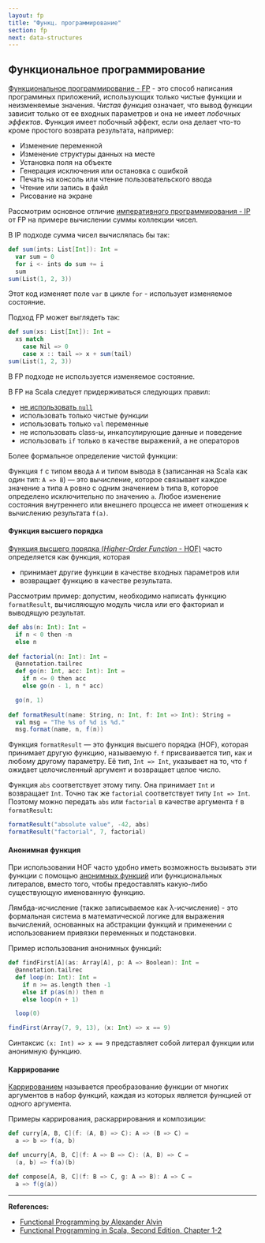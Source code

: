 ```yaml
---
layout: fp
title: "Функц. программирование"
section: fp
next: data-structures
---
```


## Функциональное программирование

[Функциональное программирование - FP](@DOC@fp/what-is-fp) -
это способ написания программных приложений, использующих только чистые функции и неизменяемые значения. 
_Чистая функция_ означает, что вывод функции зависит только от ее входных параметров
и она не имеет _побочных эффектов_.
Функция имеет побочный эффект, если она делает что-то кроме простого возврата результата, например:
- Изменение переменной
- Изменение структуры данных на месте
- Установка поля на объекте
- Генерация исключения или остановка с ошибкой
- Печать на консоль или чтение пользовательского ввода
- Чтение или запись в файл
- Рисование на экране

Рассмотрим основное отличие [императивного программирования - IP](https://ru.wikipedia.org/wiki/%D0%98%D0%BC%D0%BF%D0%B5%D1%80%D0%B0%D1%82%D0%B8%D0%B2%D0%BD%D0%BE%D0%B5_%D0%BF%D1%80%D0%BE%D0%B3%D1%80%D0%B0%D0%BC%D0%BC%D0%B8%D1%80%D0%BE%D0%B2%D0%B0%D0%BD%D0%B8%D0%B5) 
от FP на примере вычислении суммы коллекции чисел.

В IP подходе сумма чисел вычислялась бы так:

```scala mdoc
def sum(ints: List[Int]): Int =
  var sum = 0
  for i <- ints do sum += i
  sum
sum(List(1, 2, 3))
```

Этот код изменяет поле `var` в цикле `for` - использует изменяемое состояние.

Подход FP может выглядеть так:

```scala mdoc:reset
def sum(xs: List[Int]): Int =
  xs match
    case Nil => 0
    case x :: tail => x + sum(tail)
sum(List(1, 2, 3))
```

В FP подходе не используется изменяемое состояние.

В FP на Scala следует придерживаться следующих правил:
- [не использовать `null`](@DOC@types#nothing-и-null)
- использовать только чистые функции
- использовать только `val` переменные
- не использовать class-ы, инкапсулирующие данные и поведение
- использовать `if` только в качестве выражений, а не операторов

Более формальное определение чистой функции:

Функция `f` с типом ввода `A` и типом вывода `B` (записанная на Scala как один тип: `A => B`) — 
это вычисление, которое связывает каждое значение `a` типа `A` ровно с одним значением `b` типа `B`, 
которое определено исключительно по значению `a`. 
Любое изменение состояния внутреннего или внешнего процесса не имеет отношения к вычислению результата `f(a)`.

#### Функция высшего порядка

[Функция высшего порядка (_Higher-Order Function_ - HOF)](@DOC@functions/hofs)
часто определяется как функция, которая
- принимает другие функции в качестве входных параметров или
- возвращает функцию в качестве результата.

Рассмотрим пример: допустим, необходимо написать функцию `formatResult`, 
вычисляющую модуль числа или его факториал и выводящую результат.

```scala mdoc:silent
def abs(n: Int): Int =
  if n < 0 then -n
  else n
  
def factorial(n: Int): Int =
  @annotation.tailrec
  def go(n: Int, acc: Int): Int =
    if n <= 0 then acc
    else go(n - 1, n * acc)

  go(n, 1)
  
def formatResult(name: String, n: Int, f: Int => Int): String =
  val msg = "The %s of %d is %d."
  msg.format(name, n, f(n))  
```

Функция `formatResult` — это функция высшего порядка (HOF), которая принимает другую функцию, называемую `f`. 
`f` присваивается тип, как и любому другому параметру. 
Её тип, `Int => Int`, указывает на то, что `f` ожидает целочисленный аргумент и возвращает целое число.

Функция `abs` соответствует этому типу. Она принимает `Int` и возвращает `Int`. 
Точно так же `factorial` соответствует типу `Int => Int`. 
Поэтому можно передать `abs` или `factorial` в качестве аргумента `f` в `formatResult`:

```scala mdoc
formatResult("absolute value", -42, abs)
formatResult("factorial", 7, factorial)  
```

#### Анонимная функция

При использовании HOF часто удобно иметь возможность вызывать эти функции 
с помощью [анонимных функций](@DOC@functions/anonymous) или функциональных литералов, 
вместо того, чтобы предоставлять какую-либо существующую именованную функцию.

Лямбда-исчисление (также записываемое как λ-исчисление) -
это формальная система в математической логике для выражения вычислений, основанных на абстракции функций
и применении с использованием привязки переменных и подстановки.

Пример использования анонимных функций:

```scala mdoc
def findFirst[A](as: Array[A], p: A => Boolean): Int =
  @annotation.tailrec
  def loop(n: Int): Int =
    if n >= as.length then -1
    else if p(as(n)) then n
    else loop(n + 1)

  loop(0)

findFirst(Array(7, 9, 13), (x: Int) => x == 9)
```

Синтаксис `(x: Int) => x == 9` представляет собой литерал функции или анонимную функцию.

#### Каррирование

[Каррированием](https://ru.wikipedia.org/wiki/%D0%9A%D0%B0%D1%80%D1%80%D0%B8%D1%80%D0%BE%D0%B2%D0%B0%D0%BD%D0%B8%D0%B5) 
называется преобразование функции от многих аргументов в набор функций, каждая из которых является функцией от одного аргумента.

Примеры каррирования, раскаррирования и композиции:

```scala mdoc:silent
def curry[A, B, C](f: (A, B) => C): A => (B => C) =
  a => b => f(a, b)

def uncurry[A, B, C](f: A => B => C): (A, B) => C =
  (a, b) => f(a)(b)

def compose[A, B, C](f: B => C, g: A => B): A => C =
  a => f(g(a))
```


---

**References:**
- [Functional Programming by Alexander Alvin](https://alvinalexander.com/photos/functional-programming-simplied-free-pdf-preview/)
- [Functional Programming in Scala, Second Edition, Chapter 1-2](https://www.manning.com/books/functional-programming-in-scala-second-edition?query=Functional%20Programming%20in%20Scala,%20Second%20Edition)
